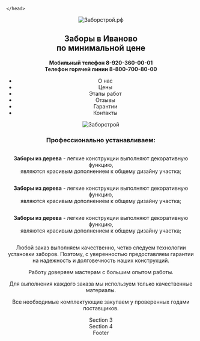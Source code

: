 <!DOCTYPE html5>
<html lang="ru">
<head>
	<meta charset="UTF-8">
	<title>ЗАБОРСТРОЙ.РФ</title>
	<link rel="stylesheet"  href="main.css">

	</head>
<body>

<header> 
<section>
<div class="container1">
<div class="header">
<img src="img/logo.png" alt="Заборстрой.рф" class="logo">
<h1> Заборы в Иваново<br> по минимальной цене</h1>

<p class="p1"><b> Мобильный телефон 8-920-360-00-01
<br>Телефон горячей линии 8-800-700-80-00</b></p>

</div>
</div>
</Section>
<div class="container2">
<nav>
<ul class="menu"> 
<li>О нас</li>
<li>Цены</li>
<li>Этапы работ</li>
<li>Отзывы</li>
<li>Гарантии</li>
<li>Контакты</li>
</ul>
</nav>
</div>
<Section>
<div class="container-baner">
<img src="img/Dom-s.jpg" alt="Заборстрой" class="baner">
</div>
</Section>

<Section>
<article>
<div class="container3">
<H3>Профессионально устанавливаем:</H3>

<p><img src="img/Фигура 8.png" alt="" class="plus">
<p><b>Заборы из дерева</b> - легкие конструкции выполняют декоративную функцию,<br> являются красивым дополнением к общему дизайну участка;</p>
<img src="img/Фигура 8.png" alt="" class="plus">
<p><b>Заборы из дерева</b> - легкие конструкции выполняют декоративную функцию,<br> являются красивым дополнением к общему дизайну участка;</p>
<img src="img/Фигура 8.png" alt="" class="plus">
<p><b>Заборы из дерева</b> - легкие конструкции выполняют декоративную функцию,<br> являются красивым дополнением к общему дизайну участка;</p>
</P>
<img src="img/Строитель 1.png" alt="" class="stroitel">
</div>
</article>
<article>
<p>
Любой заказ выполняем качественно, четко следуем технологии установки заборов. Поэтому, с уверенностью предоставляем гарантии на надежность и долговечность наших конструкций.
</p>
<p>Работу доверяем мастерам
с большим опытом работы. </p>
<P>Для выполнения каждого заказа мы используем только качественные материалы.</p>
<p>Все необходимые комплектующие закупаем у проверенных годами поставщиков. 
</p>
</article>

<article>
</article>
</Section>


<Section>
<div class="container">
Section 3
</div>
</Section>

<Section>
<div class="container">
Section 4
</div>
</Section>

<Footer>
<div class="container-foter">
Footer
</div>
</Footer>

</body>
<html>
